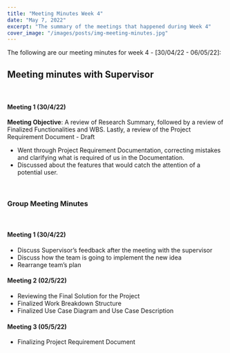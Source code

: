 ```yaml
---
title: "Meeting Minutes Week 4"
date: "May 7, 2022"
excerpt: "The summary of the meetings that happened during Week 4"
cover_image: "/images/posts/img-meeting-minutes.jpg"
---
```


The following are our meeting minutes for week 4 - [30/04/22 - 06/05/22]:

## Meeting minutes with Supervisor

<br/>

#### Meeting 1 (30/4/22)<br/>

**Meeting Objective**: A review of Research Summary, followed by a review of Finalized Functionalities and WBS. Lastly, a review of the Project Requirement Document - Draft

- Went through Project Requirement Documentation, correcting mistakes and clarifying what is required of us in the Documentation.
- Discussed about the features that would catch the attention of a potential user.

<br/>

### Group Meeting Minutes

<br/>

#### Meeting 1 (30/4/22)

- Discuss Supervisor’s feedback after the meeting with the supervisor
- Discuss how the team is going to implement the new idea
- Rearrange team’s plan

#### Meeting 2 (02/5/22)

- Reviewing the Final Solution for the Project
- Finalized Work Breakdown Structure
- Finalized Use Case Diagram and Use Case Description

#### Meeting 3 (05/5/22)

- Finalizing Project Requirement Document
